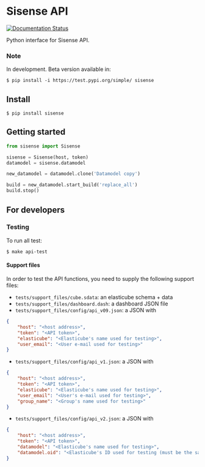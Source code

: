 # Sisense API
[![Documentation Status](https://readthedocs.org/projects/sisense/badge/?version=latest)](https://sisense.readthedocs.io/en/latest/?badge=latest)

Python interface for Sisense API.

### Note
In development. Beta version available in:
```shell script
$ pip install -i https://test.pypi.org/simple/ sisense
```

## Install
```shell script
$ pip install sisense
```

## Getting started
```python
from sisense import Sisense

sisense = Sisense(host, token)
datamodel = sisense.datamodel

new_datamodel = datamodel.clone('Datamodel copy')

build = new_datamodel.start_build('replace_all')
build.stop() 

```

## For developers
### Testing
To run all test:
```shell script
$ make api-test
```

#### Support files
In order to test the API functions, you need to supply the following support files:

- `tests/support_files/cube.sdata`: an elasticube schema + data
- `tests/support_files/dashboard.dash`: a dashboard JSON file
- `tests/support_files/config/api_v09.json`: a JSON with
```json
{
    "host": "<host address>",
    "token": "<API token>",
    "elasticube": "<Elasticube's name used for testing>",
    "user_email": "<User e-mail used for testing>"
}
```
- `tests/support_files/config/api_v1.json`: a JSON with
```json
{
    "host": "<host address>",
    "token": "<API token>",
    "elasticube": "<Elasticube's name used for testing>",
    "user_email": "<User's e-mail used for testing>",
    "group_name": "<Group's name used for testing>"
}
```
- `tests/support_files/config/api_v2.json`: a JSON with
```json
{
    "host": "<host address>",
    "token": "<API token>",
    "datamodel": "<Elasticube's name used for testing>",
    "datamodel.oid": "<Elasticube's ID used for testing (must be the same datamodel)>",
}
```
